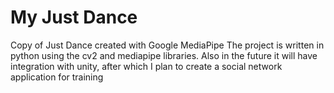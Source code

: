 # My Just Dance
  Copy of Just Dance created with Google MediaPipe
  The project is written in python using the cv2 and mediapipe libraries.
  Also in the future it will have integration with unity, after which I plan to create a social network application for training
